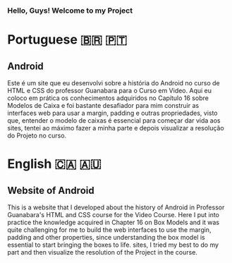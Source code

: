 ### Hello, Guys! Welcome to my Project

# Portuguese 🇧🇷 🇵🇹
## Android
 Este é um site que eu desenvolvi sobre a história do Android no curso de HTML e CSS do professor Guanabara para o Curso em Video. Aqui eu coloco em prática os conhecimentos adquiridos no Capítulo 16 sobre Modelos de Caixa e foi bastante desafiador para mim construir as interfaces web para usar a margin, padding e outras propriedades, visto que, entender o modelo de caixas é essencial para começar dar vida aos sites, tentei ao máximo fazer a minha parte e depois visualizar a resolução do Projeto no curso.

# English 🇨🇦 🇦🇺
## Website of Android
  This is a website that I developed about the history of Android in Professor Guanabara's HTML and CSS course for the Video Course. Here I put into practice the knowledge acquired in Chapter 16 on Box Models and it was quite challenging for me to build the web interfaces to use the margin, padding and other properties, since understanding the box model is essential to start bringing the boxes to life. sites, I tried my best to do my part and then visualize the resolution of the Project in the course.
